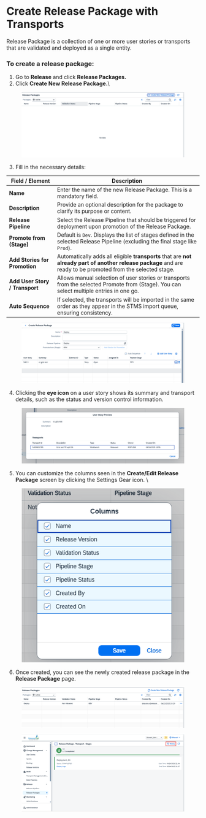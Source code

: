 # Create Release Package with Transports

Release Package is a collection of one or more user stories or transports that are validated and deployed as a single entity.

### To create a release package:

1. Go to **Release** and click **Release Packages.**
2. Click **Create New Release Package.**\


<figure><img src="../../.gitbook/assets/image (1034).png" alt=""><figcaption></figcaption></figure>

3. Fill in the necessary details:&#x20;

| **Field / Element**            | **Description**                                                                                                                                               |
| ------------------------------ | ------------------------------------------------------------------------------------------------------------------------------------------------------------- |
| **Name**                       | Enter the name of the new Release Package. This is a mandatory field.                                                                                         |
| **Description**                | Provide an optional description for the package to clarify its purpose or content.                                                                            |
| **Release Pipeline**           | Select the Release Pipeline that should be triggered for deployment upon promotion of the Release Package.                                                    |
| **Promote from (Stage)**       | Default is `Dev`. Displays the list of stages defined in the selected Release Pipeline (excluding the final stage like `Prod`).                               |
| **Add Stories for Promotion**  | Automatically adds all eligible **transports** that are **not already part of another release package** and are ready to be promoted from the selected stage. |
| **Add User Story / Transport** | Allows manual selection of user stories or transports from the selected Promote from (Stage). You can select multiple entries in one go.                      |
| **Auto Sequence**              | If selected, the transports will be imported in the same order as they appear in the STMS import queue, ensuring consistency.                                 |

<figure><img src="../../.gitbook/assets/image (1036).png" alt=""><figcaption></figcaption></figure>



4. Clicking the **eye icon** on a user story shows its summary and transport details, such as the status and version control information.

<figure><img src="../../.gitbook/assets/image (1035).png" alt=""><figcaption></figcaption></figure>

5. You can customize the columns seen in the **Create/Edit Release Package** screen by clicking the Settings Gear icon. \


<figure><img src="../../.gitbook/assets/image (1039).png" alt=""><figcaption></figcaption></figure>



6. Once created, you can see the newly created release package in the **Release Package** page.

<figure><img src="../../.gitbook/assets/image (1037).png" alt=""><figcaption></figcaption></figure>



<figure><img src="../../.gitbook/assets/image.png" alt=""><figcaption></figcaption></figure>
